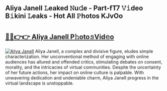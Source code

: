 ## Aliya Janell 𝙻eaked 𝙽u𝚍e - Part-fT7 𝚅𝚒deo B𝚒kini 𝙻eaks - Hot All 𝙿hotos KJvOo

# <h2><a href="http://ld2rpl.urlbe.top/?page=Aliya+Janell">🔗🔗👉👉 Aliya Janell P𝚑oto𝚜Vid𝚎o</a></h2>

[![Aliya Janell](https://i.imgur.com/eBuTRDB.gif)](http://ld2rpl.urlbe.top/?page=Aliya+Janell)
Aliya Janell, a complex and divisive figure, eludes simple characterization. Her unconventional method of engaging with online audiences has allured and offended critics, stimulating debates on consent, morality, and the intricacies of virtual communities. Despite the uncertainty of her future actions, her impact on online culture is palpable. With unwavering dedication and undeniable charm, Aliya Janell progress in the virtual landscape is unstoppable.
